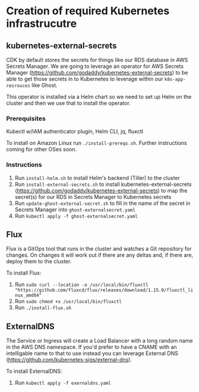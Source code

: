 # Creation of required Kubernetes infrastrucutre

## kubernetes-external-secrets
CDK by default stores the secrets for things like our RDS database in AWS Secrets Manager. We are going to leverage an operator for AWS Secrets Manager (https://github.com/godaddy/kubernetes-external-secrets) to be able to get those secrets in to Kubernetes to leverage within our `k8s-app-resrouces` like Ghost.

This operator is installed via a Helm chart so we need to set up Helm on the cluster and then we use that to install the operator.

### Prerequisites
Kubectl w/IAM authenticator plugin, Helm CLI, jq, fluxctl

To install on Amazon Linux run `./install-prereqs.sh`. Further instructions coming for other OSes soon.

### Instructions
1. Run `install-helm.sh` to install Helm's backend (Tiller) to the cluster
1. Run `install-external-secrets.sh` to install kubernetes-external-secrets (https://github.com/godaddy/kubernetes-external-secrets) to map the secret(s) for our RDS in Secrets Manager to Kubernetes secrets
1. Run `update-ghost-external-secret.sh` to fill in the name of the secret in Secrets Manager into `ghost-externalsecret.yaml`
1. Run `kubectl apply -f ghost-externalsecret.yaml`

## Flux
Flux is a GitOps tool that runs in the cluster and watches a Git repository for changes. On changes it will work out if there are any deltas and, if there are, deploy them to the cluster.

To install Flux:
1. Run `sudo curl --location -o /usr/local/bin/fluxctl "https://github.com/fluxcd/flux/releases/download/1.15.0/fluxctl_linux_amd64"`
1. Run `sudo chmod +x /usr/local/bin/fluxctl`
1. Run `./install-flux.sh`

## ExternalDNS
The Service or Ingress will create a Load Balancer with a long random name in the AWS DNS namespace. If you'd prefer to have a CNAME with an intelligable name to that to use instead you can leverage External DNS (https://github.com/kubernetes-sigs/external-dns).

To install ExternalDNS:
1. Run `kubectl apply -f exernaldns.yaml`